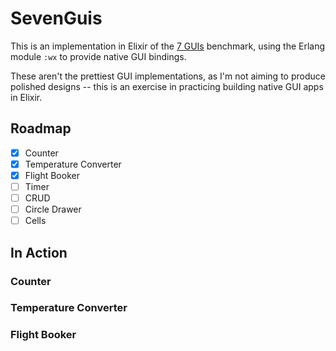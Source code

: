# SevenGuis

This is an implementation in Elixir of the [7 GUIs](https://eugenkiss.github.io/7guis/tasks/) benchmark, using the Erlang module `:wx` to provide native GUI bindings.

These aren't the prettiest GUI implementations, as I'm not aiming to produce polished designs -- this is an exercise in practicing building native GUI apps in Elixir.

## Roadmap

- [x] Counter
- [x] Temperature Converter
- [x] Flight Booker
- [ ] Timer
- [ ] CRUD
- [ ] Circle Drawer
- [ ] Cells

## In Action

### Counter

### Temperature Converter

### Flight Booker
